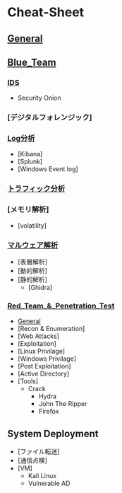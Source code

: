 # Cheat-Sheet
## [General](01_General/)
## [Blue_Team](Blue_Team/)
### [IDS](#https://github.com/5A73/Cheat-Sheet/tree/main/Blue%20Team)
- Security Onion
### [デジタルフォレンジック]
### [Log分析]()
- [Kibana]
- [Splunk]
- [Windows Event log]
### [トラフィック分析]()
### [メモリ解析]
- [volatility]

### [マルウェア解析](#)
- [表層解析]
- [動的解析]
- [静的解析]
  - [Ghidra]


### [Red_Team_&_Penetration_Test](#https://github.com/5A73/Cheat-Sheet/tree/main/Red%20Team%20%26%20Penetration%20Test)

- [General](General/)
- [Recon & Enumeration]
- [Web Attacks]
- [Exploitation]
- [Linux Privilage]
- [Windows Privilage]
- [Post Exploitation]
- [Active Directory]
- [Tools]
  - Crack
    - Hydra
    - John The Ripper
    - Firefox

## System Deployment
- [ファイル転送]
- [通信点検]
- [VM]
  - Kali Linux
  - Vulnerable AD